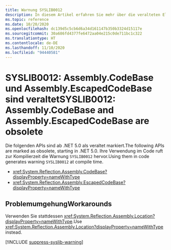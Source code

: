 ```yaml
---
title: Warnung SYSLIB0012
description: In diesem Artikel erfahren Sie mehr über die veralteten Elemente, die zur Kompilierzeit die Warnung SYSLIB0012 generieren.
ms.topic: reference
ms.date: 10/20/2020
ms.openlocfilehash: dc139d5c5cb6d6a34d161147b350b3324d15117e
ms.sourcegitcommit: 30a686fd4377fe6472aa04e215c0de711bc1c322
ms.translationtype: HT
ms.contentlocale: de-DE
ms.lasthandoff: 11/10/2020
ms.locfileid: "94440581"
---
```

# <a name="syslib0012-assemblycodebase-and-assemblyescapedcodebase-are-obsolete"></a><span data-ttu-id="16954-103">SYSLIB0012: Assembly.CodeBase und Assembly.EscapedCodeBase sind veraltet</span><span class="sxs-lookup"><span data-stu-id="16954-103">SYSLIB0012: Assembly.CodeBase and Assembly.EscapedCodeBase are obsolete</span></span>

<span data-ttu-id="16954-104">Die folgenden APIs sind ab .NET 5.0 als veraltet markiert.</span><span class="sxs-lookup"><span data-stu-id="16954-104">The following APIs are marked as obsolete, starting in .NET 5.0.</span></span> <span data-ttu-id="16954-105">Ihre Verwendung im Code ruft zur Kompilierzeit die Warnung `SYSLIB0012` hervor.</span><span class="sxs-lookup"><span data-stu-id="16954-105">Using them in code generates warning `SYSLIB0012` at compile time.</span></span>

- <xref:System.Reflection.Assembly.CodeBase?displayProperty=nameWithType>
- <xref:System.Reflection.Assembly.EscapedCodeBase?displayProperty=nameWithType>

## <a name="workarounds"></a><span data-ttu-id="16954-106">Problemumgehung</span><span class="sxs-lookup"><span data-stu-id="16954-106">Workarounds</span></span>

<span data-ttu-id="16954-107">Verwenden Sie stattdessen <xref:System.Reflection.Assembly.Location?displayProperty=nameWithType>.</span><span class="sxs-lookup"><span data-stu-id="16954-107">Use <xref:System.Reflection.Assembly.Location?displayProperty=nameWithType> instead.</span></span>

[!INCLUDE [suppress-syslib-warning](../../../includes/suppress-syslib-warning.md)]
